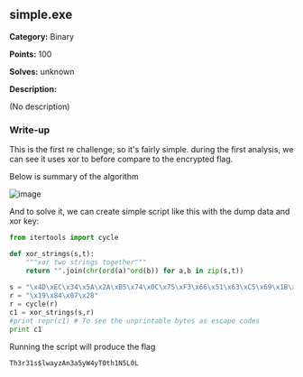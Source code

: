 ## simple.exe

**Category:** Binary

**Points:** 100

**Solves:** unknown

**Description:**

(No description)

### Write-up

This is the first re challenge, so it's fairly simple. during the first analysis, we can see it uses xor to before compare to the encrypted flag. 

Below is summary of the algorithm

![image](https://user-images.githubusercontent.com/2675341/30988879-59d32560-a4ce-11e7-9578-2d841c36c2fc.png)



And to solve it, we can create simple script like this with the dump data and xor key:
```python
from itertools import cycle

def xor_strings(s,t):
    """xor two strings together"""
    return "".join(chr(ord(a)^ord(b)) for a,b in zip(s,t))
	
s = "\x4D\xEC\x34\x5A\x2A\xB5\x74\x0C\x75\xF3\x66\x51\x63\xC5\x69\x1B\x78\xB1\x7E\x7F\x2D\xFD\x53\x18\x6D\xEC\x36\x66\x2C\xC8\x37\x64"
r = "\x19\x84\x07\x28"
r = cycle(r) 
c1 = xor_strings(s,r)
#print repr(c1) # To see the unprintable bytes as escape codes
print c1
```

Running the script will produce the flag

`Th3r31s$lwayzAn3a5yW4yT0th1N5L0L`
